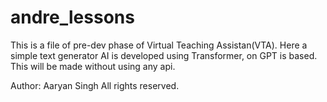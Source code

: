 # andre_lessons
This is a file of pre-dev phase of Virtual Teaching Assistan(VTA). Here a simple text generator AI is developed using Transformer, on GPT is based.
This will be made without using any api. 

Author: Aaryan Singh
All rights reserved. 
